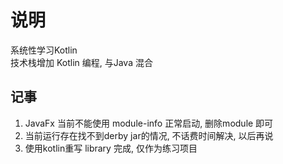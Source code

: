 
# 说明  

系统性学习Kotlin  
技术栈增加 Kotlin 编程, 与Java 混合  

## 记事  

1. JavaFx 当前不能使用 module-info 正常启动, 删除module 即可 
2. 当前运行存在找不到derby jar的情况, 不话费时间解决, 以后再说  
3. 使用kotlin重写 library 完成, 仅作为练习项目  

